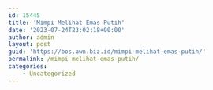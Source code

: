 ```yaml
---
id: 15445
title: 'Mimpi Melihat Emas Putih'
date: '2023-07-24T23:02:18+00:00'
author: admin
layout: post
guid: 'https://bos.awn.biz.id/mimpi-melihat-emas-putih/'
permalink: /mimpi-melihat-emas-putih/
categories:
    - Uncategorized
---
```


